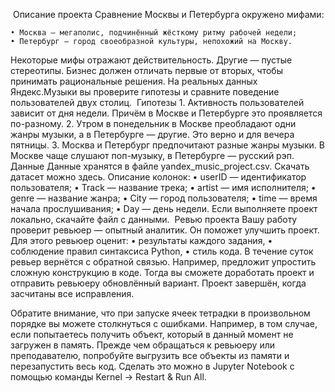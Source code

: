 ​ Описание проекта
Сравнение Москвы и Петербурга окружено мифами:

    • Москва — мегаполис, подчинённый жёсткому ритму рабочей недели;
    • Петербург — город своеобразной культуры, непохожий на Москву.
    
Некоторые мифы отражают действительность. Другие — пустые стереотипы. Бизнес должен отличать первые от вторых, чтобы принимать рациональные решения. На реальных данных Яндекс.Музыки вы проверите гипотезы и сравните поведение пользователей двух столиц.
​ Гипотезы
    1. Активность пользователей зависит от дня недели. Причём в Москве и Петербурге это проявляется по-разному.
    2. Утром в понедельник в Москве преобладают одни жанры музыки, а в Петербурге — другие. Это верно и для вечера пятницы.
    3. Москва и Петербург предпочитают разные жанры музыки. В Москве чаще слушают поп-музыку, в Петербурге — русский рэп.
​ Данные
Данные хранятся в файле yandex_music_project.csv. Скачать датасет можно здесь.
Описание колонок:
    • userID — идентификатор пользователя;
    • Track — название трека;
    • artist — имя исполнителя;
    • genre — название жанра;
    • City — город пользователя;
    • time — время начала прослушивания;
    • Day — день недели.
Если выполняете проект локально, скачайте файл с данными.
​ Ревью проекта
Вашу работу проверит ревьюер — опытный аналитик. Он поможет улучшить проект.
Для этого ревьюер оценит:
    • результаты каждого задания,
    • соблюдение правил синтаксиса Python,
    • стиль кода.
В течение суток ревьер вернётся с обратной связью. Например, предложит упростить сложную конструкцию в коде. Тогда вы сможете доработать проект и отправить ревьюеру обновлённый вариант.
Проект завершён, когда засчитаны все исправления.


Обратите внимание, что при запуске ячеек тетрадки в произвольном порядке вы можете столкнуться с ошибками. Например, в том случае, если попытаетесь получить объект, который в данный момент не загружен в память. Прежде чем обращаться к ревьюеру или преподавателю, попробуйте выгрузить все объекты из памяти и перезапустить весь код. Сделать это можно в Jupyter Notebook с помощью команды Kernel → Restart & Run All.
